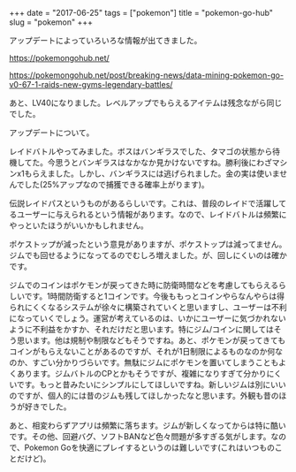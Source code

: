 +++
date = "2017-06-25"
tags = ["pokemon"]
title = "pokemon-go-hub"
slug = "pokemon"
+++

アップデートによっていろいろな情報が出てきました。

https://pokemongohub.net/

https://pokemongohub.net/post/breaking-news/data-mining-pokemon-go-v0-67-1-raids-new-gyms-legendary-battles/

あと、LV40になりました。レベルアップでもらえるアイテムは残念ながら同じでした。

アップデートについて。

レイドバトルやってみました。ボスはバンギラスでした、タマゴの状態から待機してた。今思うとバンギラスはなかなか見かけないですね。勝利後にわざマシンx1もらえました。しかし、バンギラスには逃げられました。金の実は使いませんでした(25%アップなので捕獲できる確率上がります)。

伝説レイドパスというものがあるらしいです。これは、普段のレイドで活躍してるユーザーに与えられるという情報があります。なので、レイドバトルは頻繁にやっといたほうがいいかもしれません。

ポケストップが減ったという意見がありますが、ポケストップは減ってません。ジムでも回せるようになってるのでむしろ増えました。が、回しにくいのは確かです。

ジムでのコインはポケモンが戻ってきた時に防衛時間などを考慮してもらえるらしいです。1時間防衛すると1コインです。今後ももっとコインやらなんやらは得られにくくなるシステムが徐々に構築されていくと思いますし、ユーザーは不利になっていくでしょう。運営が考えているのは、いかにユーザーに気づかれないように不利益をかすか、それだけだと思います。特にジム/コインに関してはそう思います。他は規制や制限などもそうですね。あと、ポケモンが戻ってきてもコインがもらえないことがあるのですが、それが1日制限によるものなのか何なのか、すごい分かりづらいです。無駄にジムにポケモンを置いてしまうこともよくあります。ジムバトルのCPとかもそうですが、複雑になりすぎて分かりにくいです。もっと昔みたいにシンプルにしてほしいですね。新しいジムは別にいいのですが、個人的には昔のジムも残してほしかったなと思います。外観も昔のほうが好きでした。

あと、相変わらずアプリは頻繁に落ちます。ジムが新しくなってからは特に酷いです。その他、回避バグ、ソフトBANなど色々問題が多すぎる気がします。なので、Pokemon Goを快適にプレイするというのは難しいです(これはいつものことだけど)。
	  

